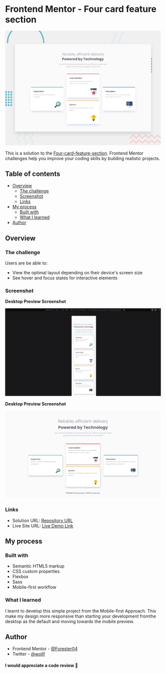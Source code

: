 # Frontend Mentor - Four card feature section

![Design preview for the Four card feature section coding challenge](./design/desktop-preview.jpg)

This is a solution to the [Four-card-feature-section](). Frontend Mentor challenges help you improve your coding skills by building realistic projects. 

## Table of contents

- [Overview](#overview)
  - [The challenge](#the-challenge)
  - [Screenshot](#screenshot)
  - [Links](#links)
- [My process](#my-process)
  - [Built with](#built-with)
  - [What I learned](#what-i-learned)
- [Author](#author)

## Overview

### The challenge

Users are be able to:

- View the optimal layout depending on their device's screen size
- See hover and focus states for interactive elements

### Screenshot

**Desktop Preview Screenshot**

![Mobile-preview](images/screenshots/mobile.png)

**Desktop Preview Screenshot**

![Desktop-preview](images/screenshots/desktop.png)


### Links

- Solution URL: [Repository URL](https://github.com/Forester04/frontend_mentor-projects/tree/main/four-card-feature-section-master)
- Live Site URL: [Live Demo Link](https://forester04.github.io/frontend_mentor-projects/four-card-feature-section-master/)

## My process

### Built with

- Semantic HTML5 markup
- CSS custom properties
- Flexbox
- Sass
- Mobile-first workflow

### What I learned

I learnt to develop this simple project from the Mobile-first Approach. This make my design more responsive than starting your development fromthe desktop as the default and moving towards the mobile preview.

## Author

- Frontend Mentor - [@Forester04](https://www.frontendmentor.io/profile/Forester04)
- Twitter - [@wollf](https://www.twitter.com/wollf)
#### I would appreciate a code review 🚀
